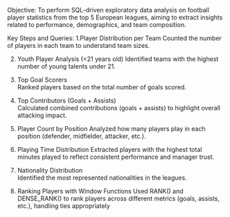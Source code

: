 Objective: To perform SQL-driven exploratory data analysis on football player statistics from the top 5 European leagues, aiming to extract insights related to performance, demographics, and team composition.  

Key Steps and Queries:
1.Player Distribution per Team
  Counted the number of players in each team to understand team sizes.

2. Youth Player Analysis (<21 years old)
  Identified teams with the highest number of young talents under 21.

3. Top Goal Scorers  
  Ranked players based on the total number of goals scored.

4. Top Contributors (Goals + Assists)  
  Calculated combined contributions (goals + assists) to highlight overall attacking impact.

5. Player Count by Position
  Analyzed how many players play in each position (defender, midfielder, attacker, etc.).

6. Playing Time Distribution
  Extracted players with the highest total minutes played to reflect consistent performance and manager trust.

7. Nationality Distribution  
  Identified the most represented nationalities in the leagues.

8. Ranking Players with Window Functions
  Used RANK() and DENSE_RANK() to rank players across different metrics (goals, assists, etc.), handling ties appropriately
